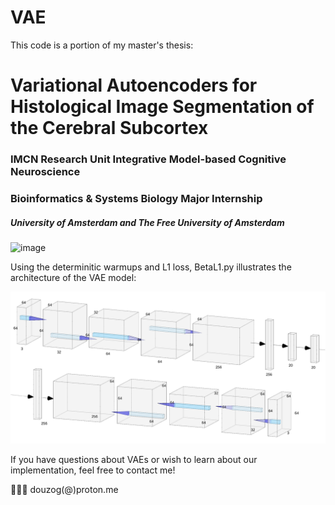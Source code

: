 # VAE
This code is a portion of my master's thesis:
# Variational Autoencoders for Histological Image Segmentation of the Cerebral Subcortex
### IMCN Research Unit Integrative Model-based Cognitive Neuroscience
### Bioinformatics & Systems Biology Major Internship
##### University of Amsterdam and The Free University of Amsterdam

![image](BRAINTABLE.png)

Using the determinitic warmups and L1 loss, BetaL1.py illustrates the architecture of the VAE model:

![image](modelarchitecture.png)

If you have questions about VAEs or wish to learn about our implementation, feel free to contact me!

🥷🏼👾 douzog(@)proton.me



